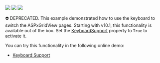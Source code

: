 <!-- default badges list -->
![](https://img.shields.io/endpoint?url=https://codecentral.devexpress.com/api/v1/VersionRange/134059709/10.1.4%2B)
[![](https://img.shields.io/badge/Open_in_DevExpress_Support_Center-FF7200?style=flat-square&logo=DevExpress&logoColor=white)](https://supportcenter.devexpress.com/ticket/details/E3529)
[![](https://img.shields.io/badge/📖_How_to_use_DevExpress_Examples-e9f6fc?style=flat-square)](https://docs.devexpress.com/GeneralInformation/403183)
<!-- default badges end -->
⛔ DEPRECATED. This example demonstrated how to use the keyboard to switch the ASPxGridView pages. Starting with v10.1, this functionality is available out of the box. Set the <a href="https://docs.devexpress.com/AspNet/DevExpress.Web.ASPxGridView.KeyboardSupport">KeyboardSupport</a> property to `True` to activate it. 

You can try this functionality in the following online demo:

- <a href="https://demos.devexpress.com/ASPxGridViewDemos/Accessibility/KeyboardSupport.aspx">Keyboard Support</a>

